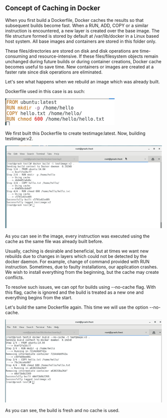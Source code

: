 ## Concept of Caching in Docker

When you first build a Dockerfile, Docker caches the results so that subsequent builds become fast. When a RUN, ADD, COPY or a similar instruction is encountered, a new layer is created over the base image. The file structure formed is stored by default at /var/lib/docker in a Linux based host system. All base images and containers are stored in this folder only. 

These files/directories are stored on disk and disk operations are time-consuming and resource-intensive.
If these files/filesystem objects remain unchanged during future builds or during container creations, Docker cache becomes useful to save time. New containers or images are created at a faster rate since disk operations are eliminated.

Let's see what happens when we rebuild an image which was already built.

Dockerfile used in this case is as such:



![Dockerfile](https://github.com/Prashansa-K/Docker/blob/master/Writing%20Dockerfiles/layering1.png)



We first built this Dockerfile to create testimage:latest. Now, building testimage:v2.

![Cache](https://github.com/Prashansa-K/Docker/blob/master/Writing%20Dockerfiles/cache.png)

As you can see in the image, every instruction was executed using the cache as the same file was already built before.

Usually, caching is desirable and beneficial, but at times we want new rebuilds due to changes in layers which could not be detected by the docker daemon. For example, change of command provided with RUN instruction. Sometimes, due to faulty installations, our application crashes. We wish to install everything from the beginning, but the cache may create conflicts.

To resolve such issues, we can opt for builds using --no-cache flag. With this flag, cache is ignored and the build is treated as a new one and everything begins from the start.

Let's build the same Dockerfile again. This time we will use the option --no-cache. 

![No Cache](https://github.com/Prashansa-K/Docker/blob/master/Writing%20Dockerfiles/nocache.png)

As you can see, the build is fresh and no cache is used.
